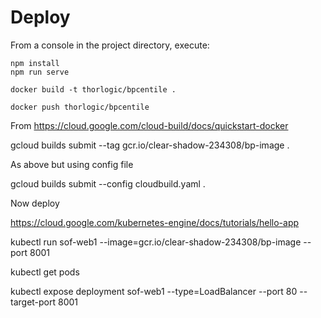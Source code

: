 # Deploy #

From a console in the project directory, execute:

```
npm install
npm run serve
```

```
docker build -t thorlogic/bpcentile .

docker push thorlogic/bpcentile
```


From https://cloud.google.com/cloud-build/docs/quickstart-docker

gcloud builds submit --tag gcr.io/clear-shadow-234308/bp-image .

As above but using config file

gcloud builds submit --config cloudbuild.yaml .



Now deploy 

https://cloud.google.com/kubernetes-engine/docs/tutorials/hello-app

kubectl run sof-web1 --image=gcr.io/clear-shadow-234308/bp-image --port 8001

kubectl get pods

kubectl expose deployment sof-web1 --type=LoadBalancer --port 80 --target-port 8001
